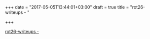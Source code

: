 +++
date = "2017-05-05T13:44:01+03:00"
draft = true
title = "rot26-writeups -  "

+++

<p><a href="https://t.co/HR5cGSqVGX">rot26-writeups -  </a></p>
